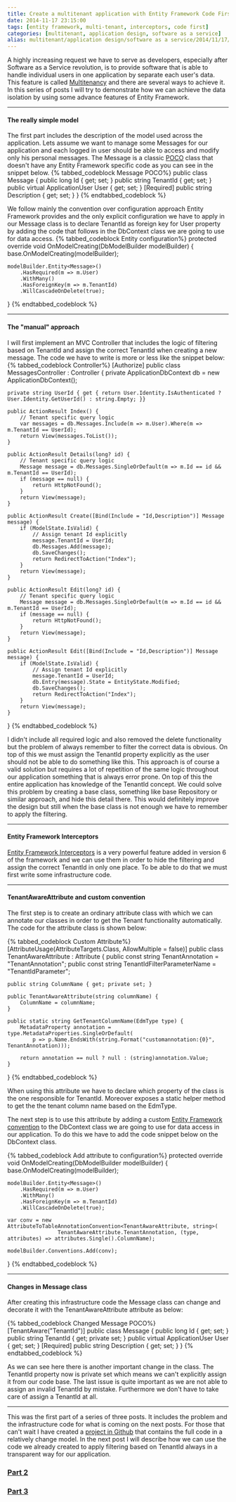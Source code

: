 ```yaml
---
title: Create a multitenant application with Entity Framework Code First - Part 1
date: 2014-11-17 23:15:00
tags: [entity framework, multi-tenant, interceptors, code first]
categories: [multitenant, application design, software as a service]
alias: multitenant/application design/software as a service/2014/11/17/create-a-multitenant-application-with-entity-framework-code-first---part-1.html
---
```



A highly increasing request we have to serve as developers, especially after Software as a Service revolution, is to provide software that is able to handle individual users in one application by separate each user's data. This feature is called [Multitenancy][mt] and there are several ways to achieve it. In this series of posts I will try to demonstrate how we can achieve the data isolation by using some advance features of Entity Framework.
<!-- more -->
***

#### The really simple model

The first part includes the description of the model used across the application. Lets assume we want to manage some Messages for our application and each logged in user should be able to access and modify only his personal messages. The Message is a classic [POCO][poco] class that doesn't have any Entity Framework specific code as you can see in the snippet below.
{% tabbed_codeblock Message POCO%}
    <!-- tab cs -->
public class Message {
    public long Id { get; set; }
    public string TenantId { get; set; }
    public virtual ApplicationUser User { get; set; }
    [Required]
    public string Description { get; set; }
}
    <!-- endtab -->
{% endtabbed_codeblock %}

We follow mainly the convention over configuration approach Entity Framework provides and the only explicit configuration we have to apply in our Message class is to declare TenantId as foreign key for User property by adding the code that follows in the DbContext class we are going to use for data access.
{% tabbed_codeblock Entity configuration%}
    <!-- tab cs -->
protected override void OnModelCreating(DbModelBuilder modelBuilder) {
    base.OnModelCreating(modelBuilder);

    modelBuilder.Entity<Message>()
        .HasRequired(m => m.User)
        .WithMany()
        .HasForeignKey(m => m.TenantId)
        .WillCascadeOnDelete(true);
}
    <!-- endtab -->
{% endtabbed_codeblock %}

***

#### The "manual" approach

I will first implement an MVC Controller that includes the logic of filtering based on TenantId and assign the correct TenantId when creating a new message. The code we have to write is more or less like the snippet below:
{% tabbed_codeblock Controller%}
    <!-- tab cs -->
[Authorize]
public class MessagesController : Controller {
    private ApplicationDbContext db = new ApplicationDbContext();

    private string UserId { get { return User.Identity.IsAuthenticated ? User.Identity.GetUserId() : string.Empty; }}

    public ActionResult Index() {
        // Tenant specific query logic
        var messages = db.Messages.Include(m => m.User).Where(m => m.TenantId == UserId);
        return View(messages.ToList());
    }

    public ActionResult Details(long? id) {
        // Tenant specific query logic
        Message message = db.Messages.SingleOrDefault(m => m.Id == id && m.TenantId == UserId);
        if (message == null) {
            return HttpNotFound();
        }
        return View(message);
    }

    public ActionResult Create([Bind(Include = "Id,Description")] Message message) {
        if (ModelState.IsValid) {
            // Assign tenant Id explicitly
            message.TenantId = UserId;
            db.Messages.Add(message);
            db.SaveChanges();
            return RedirectToAction("Index");
        }
        return View(message);
    }

    public ActionResult Edit(long? id) {
        // Tenant specific query logic
        Message message = db.Messages.SingleOrDefault(m => m.Id == id && m.TenantId == UserId);
        if (message == null) {
            return HttpNotFound();
        }
        return View(message);
    }

    public ActionResult Edit([Bind(Include = "Id,Description")] Message message) {
        if (ModelState.IsValid) {
            // Assign tenant Id explicitly
            message.TenantId = UserId;
            db.Entry(message).State = EntityState.Modified;
            db.SaveChanges();
            return RedirectToAction("Index");
        }
        return View(message);
    }
}
    <!-- endtab -->
{% endtabbed_codeblock %}

I didn't include all required logic and also removed the delete functionality but the problem of always remember to filter the correct data is obvious. On top of this we must assign the TenantId property explicitly as the user should not be able to do something like this. This approach is of course a valid solution but requires a lot of repetition of the same logic throughout our application something that is always error prone. On top of this the entire application has knowledge of the TenantId concept. We could solve this problem by creating a base class, something like base Repository or similar approach, and hide this detail there. This would definitely improve the design but still when the base class is not enough we have to remember to apply the filtering.

***

#### Entity Framework Interceptors

[Entity Framework Interceptors][interceptors] is a very powerful feature added in version 6 of the framework and we can use them in order to hide the filtering and assign the correct TenantId in only one place. To be able to do that we must first write some infrastructure code.

***

#### TenantAwareAttribute and custom convention

The first step is to create an ordinary attribute class with which we can annotate our classes in order to get the Tenant functionality automatically. The code for the attribute class is shown below:

{% tabbed_codeblock Custom Attribute%}
    <!-- tab cs -->
[AttributeUsage(AttributeTargets.Class, AllowMultiple = false)]
public class TenantAwareAttribute : Attribute {
    public const string TenantAnnotation = "TenantAnnotation";
    public const string TenantIdFilterParameterName = "TenantIdParameter";

    public string ColumnName { get; private set; }

    public TenantAwareAttribute(string columnName) {
        ColumnName = columnName;
    }

    public static string GetTenantColumnName(EdmType type) {
        MetadataProperty annotation = type.MetadataProperties.SingleOrDefault(
            p => p.Name.EndsWith(string.Format("customannotation:{0}", TenantAnnotation)));

        return annotation == null ? null : (string)annotation.Value;
    }
}
    <!-- endtab -->
{% endtabbed_codeblock %}

When using this attribute we have to declare which property of the class is the one responsible for TenantId. Moreover exposes a static helper method to get the the tenant column name based on the EdmType.

The next step is to use this attribute by adding a custom [Entity Framework convention][conventions] to the DbContext class we are going to use for data access in our application. To do this we have to add the code snippet below on the DbContext class.

{% tabbed_codeblock Add attribute to configuration%}
    <!-- tab cs -->
protected override void OnModelCreating(DbModelBuilder modelBuilder) {
    base.OnModelCreating(modelBuilder);

    modelBuilder.Entity<Message>()
        .HasRequired(m => m.User)
        .WithMany()
        .HasForeignKey(m => m.TenantId)
        .WillCascadeOnDelete(true);

    var conv = new AttributeToTableAnnotationConvention<TenantAwareAttribute, string>(
                    TenantAwareAttribute.TenantAnnotation, (type, attributes) => attributes.Single().ColumnName);

    modelBuilder.Conventions.Add(conv);
}
    <!-- endtab -->
{% endtabbed_codeblock %}

***

#### Changes in Message class

After creating this infrastructure code the Message class can change and decorate it with the TenantAwareAttribute attribute as below:

{% tabbed_codeblock Changed Message POCO%}
    <!-- tab cs -->
[TenantAware("TenantId")]
public class Message {
    public long Id { get; set; }
    public string TenantId { get; private set; }
    public virtual ApplicationUser User { get; set; }
    [Required]
    public string Description { get; set; }
}
    <!-- endtab -->
{% endtabbed_codeblock %}

As we can see here there is another important change in the class. The TenantId property now is private set which means we can't explicitly assign it from our code base. The last issue is quite important as we are not able to assign an invalid TenantId by mistake. Furthermore we don't have to take care of assign a TenantId at all.

***

This was the first part of a series of three posts. It includes the problem and the infrastructure code for what is coming on the next posts. For those that can't wait I have created a [project in Github][github] that contains the full code in a relatively change model. In the next post I will describe how we can use the code we already created to apply filtering based on TenantId always in a transparent way for our application.

### [Part 2][part2]

### [Part 3][part3]

[part2]: /2014/11/18/Create-a-multitenant-application-with-Entity-Framework-Code-First-Part-2/
[part3]: /2014/11/17/Create-a-multitenant-application-with-Entity-Framework-Code-First-Part-1/
[mt]: http://en.wikipedia.org/wiki/Multitenancy
[poco]: http://en.wikipedia.org/wiki/Plain_Old_CLR_Object
[interceptors]: http://msdn.microsoft.com/en-us/data/dn469464.aspx#BuildingBlocks
[conventions]: http://msdn.microsoft.com/en-us/data/jj819164.aspx
[github]: https://github.com/xabikos/EfMultitenant
